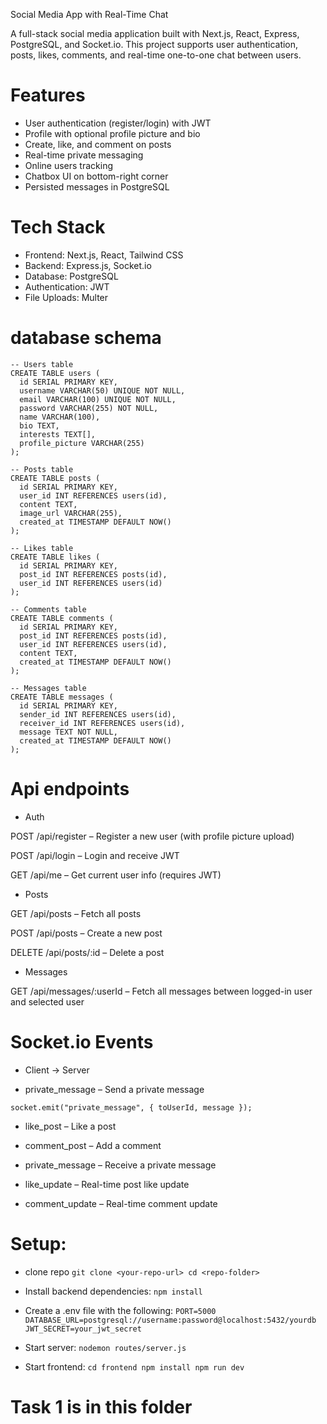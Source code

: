 Social Media App with Real-Time Chat

A full-stack social media application built with Next.js, React, Express, PostgreSQL, and Socket.io. This project supports user authentication, posts, likes, comments, and real-time one-to-one chat between users.

# Features

- User authentication (register/login) with JWT
- Profile with optional profile picture and bio
- Create, like, and comment on posts
- Real-time private messaging
- Online users tracking
- Chatbox UI on bottom-right corner
- Persisted messages in PostgreSQL

# Tech Stack

- Frontend: Next.js, React, Tailwind CSS
- Backend: Express.js, Socket.io
- Database: PostgreSQL
- Authentication: JWT
- File Uploads: Multer

# database schema
```
-- Users table
CREATE TABLE users (
  id SERIAL PRIMARY KEY,
  username VARCHAR(50) UNIQUE NOT NULL,
  email VARCHAR(100) UNIQUE NOT NULL,
  password VARCHAR(255) NOT NULL,
  name VARCHAR(100),
  bio TEXT,
  interests TEXT[],
  profile_picture VARCHAR(255)
);

-- Posts table
CREATE TABLE posts (
  id SERIAL PRIMARY KEY,
  user_id INT REFERENCES users(id),
  content TEXT,
  image_url VARCHAR(255),
  created_at TIMESTAMP DEFAULT NOW()
);

-- Likes table
CREATE TABLE likes (
  id SERIAL PRIMARY KEY,
  post_id INT REFERENCES posts(id),
  user_id INT REFERENCES users(id)
);

-- Comments table
CREATE TABLE comments (
  id SERIAL PRIMARY KEY,
  post_id INT REFERENCES posts(id),
  user_id INT REFERENCES users(id),
  content TEXT,
  created_at TIMESTAMP DEFAULT NOW()
);

-- Messages table
CREATE TABLE messages (
  id SERIAL PRIMARY KEY,
  sender_id INT REFERENCES users(id),
  receiver_id INT REFERENCES users(id),
  message TEXT NOT NULL,
  created_at TIMESTAMP DEFAULT NOW()
);
```

# Api endpoints

- Auth

POST /api/register – Register a new user (with profile picture upload)

POST /api/login – Login and receive JWT

GET /api/me – Get current user info (requires JWT)

- Posts

GET /api/posts – Fetch all posts

POST /api/posts – Create a new post

DELETE /api/posts/:id – Delete a post

- Messages

GET /api/messages/:userId – Fetch all messages between logged-in user and selected user

# Socket.io Events

- Client → Server

- private_message – Send a private message

```socket.emit("private_message", { toUserId, message });```


- like_post – Like a post

- comment_post – Add a comment



- private_message – Receive a private message

- like_update – Real-time post like update

- comment_update – Real-time comment update

# Setup:

- clone repo
``git clone <your-repo-url>
cd <repo-folder>
``

- Install backend dependencies:
``npm install``

- Create a .env file with the following:
``PORT=5000
DATABASE_URL=postgresql://username:password@localhost:5432/yourdb
JWT_SECRET=your_jwt_secret
``

- Start server:
``nodemon routes/server.js
``

- Start frontend:
``cd frontend
npm install
npm run dev
``


# Task 1 is in this folder
